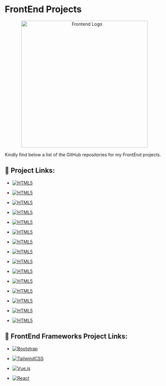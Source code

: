 # FrontEnd Projects

<p align="center"><a href="https://mokammeltanvir.com/portfolios/" target="_blank"><img src="https://mokammeltanvir.com/wp-content/uploads/2023/05/pngaaa.com-16474.png" width="400" alt="Frontend Logo"></a></p>

Kindly find below a list of the GitHub repositories for my FrontEnd projects.


## 🔗 Project Links:


- [![HTML5](https://img.shields.io/badge/Banking--App--LandingPage-%23E34F26.svg?style=for-the-badge&logo=html5&logoColor=white)](https://github.com/mokammeltanvir/BankingApp-LandingPage)

- [![HTML5](https://img.shields.io/badge/Blog--Website--Tailwind-%23E34F26.svg?style=for-the-badge&logo=html5&logoColor=white)](https://github.com/mokammeltanvir/BlogSite-Tailwind)

- [![HTML5](https://img.shields.io/badge/Portfolio--Website-%23E34F26.svg?style=for-the-badge&logo=html5&logoColor=white)](https://github.com/mokammeltanvir/portfolio-website)

- [![HTML5](https://img.shields.io/badge/Xisen--Sass--Design--Website-%23E34F26.svg?style=for-the-badge&logo=html5&logoColor=white)](https://github.com/mokammeltanvir/Xisen-Sass-Statrup)

- [![HTML5](https://img.shields.io/badge/Mobile--App--LandingPage-%23E34F26.svg?style=for-the-badge&logo=html5&logoColor=white)](https://github.com/mokammeltanvir/mobileapp-landingpage)

- [![HTML5](https://img.shields.io/badge/Grid--CSS--Website-%23E34F26.svg?style=for-the-badge&logo=html5&logoColor=white)](https://github.com/mokammeltanvir/Grid-Project)

- [![HTML5](https://img.shields.io/badge/Flexbox--CSS--Website-%23E34F26.svg?style=for-the-badge&logo=html5&logoColor=white)](https://github.com/mokammeltanvir/Flexbox-Project)

- [![HTML5](https://img.shields.io/badge/Foodies--Figma--To--Html--Website-%23E34F26.svg?style=for-the-badge&logo=html5&logoColor=white)](https://github.com/mokammeltanvir/Foodies-Figma-To-Html)

- [![HTML5](https://img.shields.io/badge/Resume--Portfolio--Website-%23E34F26.svg?style=for-the-badge&logo=html5&logoColor=white)](https://github.com/mokammeltanvir/Resume-Portfolio-webAssignment)

- [![HTML5](https://img.shields.io/badge/Basic--Sass--Website-%23E34F26.svg?style=for-the-badge&logo=html5&logoColor=white)](https://github.com/mokammeltanvir/Basic-Sass-Project)

- [![HTML5](https://img.shields.io/badge/Cameo--landingpage--Website-%23E34F26.svg?style=for-the-badge&logo=html5&logoColor=white)](https://github.com/mokammeltanvir/cameolandingpage)

- [![HTML5](https://img.shields.io/badge/Onepage--Portfolio--Website-%23E34F26.svg?style=for-the-badge&logo=html5&logoColor=white)](https://github.com/mokammeltanvir/onepage-portfolio)

- [![HTML5](https://img.shields.io/badge/Creative--Design--Website-%23E34F26.svg?style=for-the-badge&logo=html5&logoColor=white)](https://github.com/mokammeltanvir/creative-design)

- [![HTML5](https://img.shields.io/badge/Food--Restaurant--Website-%23E34F26.svg?style=for-the-badge&logo=html5&logoColor=white)](https://github.com/mokammeltanvir/foods-restaurant)

- [![HTML5](https://img.shields.io/badge/Static--Ecommerce--Website-%23E34F26.svg?style=for-the-badge&logo=html5&logoColor=white)](https://github.com/mokammeltanvir/static-ecommerce)





## 🔗 FrontEnd Frameworks Project Links:

- [![Bootstrap](https://img.shields.io/badge/Bootstrap--Projects-%23563D7C.svg?style=for-the-badge&logo=bootstrap&logoColor=white)](https://github.com/mokammeltanvir/Bootstrap-Projects)

- [![TailwindCSS](https://img.shields.io/badge/Tailwindcss--Projects-%2338B2AC.svg?style=for-the-badge&logo=tailwind-css&logoColor=white)](https://github.com/mokammeltanvir/Tailwindcss-Projects)

- [![Vue.js](https://img.shields.io/badge/Vue--JS--Projects-%2335495e.svg?style=for-the-badge&logo=vuedotjs&logoColor=%234FC08D)](https://github.com/mokammeltanvir/Vuejs-Projects)

- [![React](https://img.shields.io/badge/React--Projects-%2320232a.svg?style=for-the-badge&logo=react&logoColor=%2361DAFB)](https://github.com/mokammeltanvir/React-Projects)
